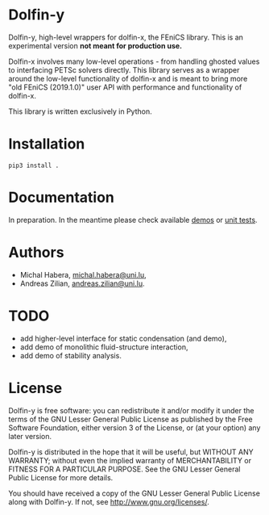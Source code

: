 # Dolfin-y
Dolfin-y, high-level wrappers for dolfin-x, the FEniCS library.
This is an experimental version **not meant for production use.**

Dolfin-x involves many low-level operations - from handling ghosted values to interfacing PETSc solvers directly. This library serves as a wrapper around the low-level functionality of dolfin-x and is meant to bring more "old FEniCS (2019.1.0)" user API with performance and functionality of dolfin-x.

This library is written exclusively in Python.

# Installation
`pip3 install .`

# Documentation
In preparation. In the meantime please check available [demos](demo/) or [unit tests](test/).

# Authors
- Michal Habera, <michal.habera@uni.lu>,
- Andreas Zilian, <andreas.zilian@uni.lu>.

# TODO
- add higher-level interface for static condensation (and demo),
- add demo of monolithic fluid-structure interaction,
- add demo of stability analysis.

# License
Dolfin-y is free software: you can redistribute it and/or modify it under the terms of the GNU Lesser General Public License as published by the Free Software Foundation, either version 3 of the License, or (at your option) any later version.

Dolfin-y is distributed in the hope that it will be useful, but WITHOUT ANY WARRANTY; without even the implied warranty of MERCHANTABILITY or FITNESS FOR A PARTICULAR PURPOSE. See the GNU Lesser General Public License for more details.

You should have received a copy of the GNU Lesser General Public License along with Dolfin-y. If not, see <http://www.gnu.org/licenses/>.